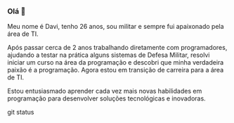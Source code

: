 ### Olá 👋 

Meu nome é Davi, tenho 26 anos, sou militar e sempre fui apaixonado pela área de TI.

Após passar cerca de 2 anos trabalhando diretamente com programadores, ajudando a testar na prática alguns sistemas de Defesa Militar, resolvi iniciar um curso na área da programação e descobri que minha verdadeira paixão é a programação. Agora estou em transição de carreira para a área de TI.

Estou entusiasmado aprender cada vez mais novas habilidades em programação para desenvolver soluções tecnológicas e inovadoras.

git status





<!--
**daviirb/daviirb** is a ✨ _special_ ✨ repository because its `README.md` (this file) appears on your GitHub profile.

Here are some ideas to get you started:

- 🔭 I’m currently working on ...
- 🌱 I’m currently learning ...
- 👯 I’m looking to collaborate on ...
- 🤔 I’m looking for help with ...
- 💬 Ask me about ...
- 📫 How to reach me: ...
- 😄 Pronouns: ...
- ⚡ Fun fact: ...
-->
